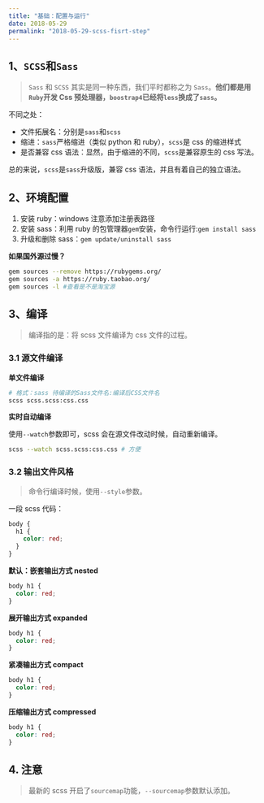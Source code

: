 ```yaml
---
title: "基础：配置与运行"
date: 2018-05-29
permalink: "2018-05-29-scss-fisrt-step"
---
```


## 1、`SCSS`和`Sass`

> `Sass` 和 `SCSS` 其实是同一种东西，我们平时都称之为 `Sass`。**他们都是用`Ruby`开发 Css 预处理器，`boostrap4`已经将`less`换成了`sass`。**

不同之处：

- 文件拓展名：分别是`sass`和`scss`
- 缩进：`sass`严格缩进（类似 python 和 ruby），`scss`是 css 的缩进样式
- 是否兼容 css 语法：显然，由于缩进的不同，`scss`是兼容原生的 css 写法。

总的来说，`scss`是`sass`升级版，兼容 css 语法，并且有着自己的独立语法。

## 2、环境配置

1. 安装 ruby：windows 注意添加注册表路径
2. 安装 sass：利用 ruby 的包管理器`gem`安装，命令行运行:`gem install sass`
3. 升级和删除 sass：`gem update/uninstall sass`

**如果国外源过慢？**

```sh
gem sources --remove https://rubygems.org/
gem sources -a https://ruby.taobao.org/
gem sources -l #查看是不是淘宝源
```

## 3、编译

> 编译指的是：将 scss 文件编译为 css 文件的过程。

### 3.1 源文件编译

**单文件编译**

```sh
# 格式：sass 待编译的Sass文件名:编译后CSS文件名
scss scss.scss:css.css
```

**实时自动编译**

使用`--watch`参数即可，scss 会在源文件改动时候，自动重新编译。

```sh
scss --watch scss.scss:css.css # 方便
```

### 3.2 输出文件风格

> 命令行编译时候，使用`--style`参数。

一段 scss 代码：

```scss
body {
  h1 {
    color: red;
  }
}
```

**默认：嵌套输出方式 nested**

```scss
body h1 {
  color: red;
}
```

**展开输出方式 expanded**

```scss
body h1 {
  color: red;
}
```

**紧凑输出方式 compact**

```scss
body h1 {
  color: red;
}
```

**压缩输出方式 compressed**

```scss
body h1 {
  color: red;
}
```

## 4. 注意

> 最新的 scss 开启了`sourcemap`功能，`--sourcemap`参数默认添加。
